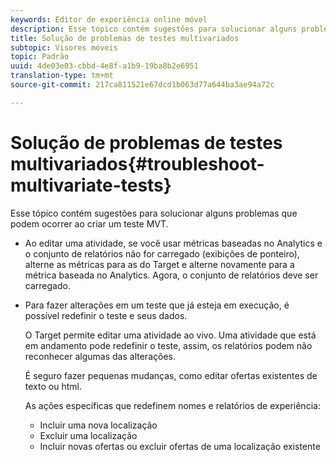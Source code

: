 ```yaml
---
keywords: Editor de experiência online móvel
description: Esse tópico contém sugestões para solucionar alguns problemas que podem ocorrer ao criar um teste MVT.
title: Solução de problemas de testes multivariados
subtopic: Visores móveis
topic: Padrão
uuid: 4de03e03-cbbd-4e8f-a1b9-19ba8b2e6951
translation-type: tm+mt
source-git-commit: 217ca811521e67dcd1b063d77a644ba3ae94a72c

---
```



# Solução de problemas de testes multivariados{#troubleshoot-multivariate-tests}

Esse tópico contém sugestões para solucionar alguns problemas que podem ocorrer ao criar um teste MVT.

* Ao editar uma atividade, se você usar métricas baseadas no Analytics e o conjunto de relatórios não for carregado (exibições de ponteiro), alterne as métricas para as do Target e alterne novamente para a métrica baseada no Analytics. Agora, o conjunto de relatórios deve ser carregado.
* Para fazer alterações em um teste que já esteja em execução, é possível redefinir o teste e seus dados.

   O Target permite editar uma atividade ao vivo. Uma atividade que está em andamento pode redefinir o teste, assim, os relatórios podem não reconhecer algumas das alterações.

   É seguro fazer pequenas mudanças, como editar ofertas existentes de texto ou html.

   As ações específicas que redefinem nomes e relatórios de experiência:

   * Incluir uma nova localização
   * Excluir uma localização
   * Incluir novas ofertas ou excluir ofertas de uma localização existente

